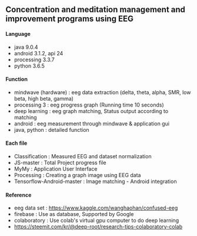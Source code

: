 ## Concentration and meditation management and improvement programs using EEG

#### Language
* java 9.0.4
* android 3.1.2, api 24
* processing 3.3.7
* python 3.6.5

#### Function
* mindwave (hardware) : eeg data extraction (delta, theta, alpha, SMR, low beta, high beta, gamma)
* processing 3 : eeg progress graph (Running time 10 seconds)
* deep learning : eeg graph matching, Status output according to matching
* android : eeg measurement through mindwave & application gui
* java, python : detailed function

#### Each file
* Classification : Measured EEG and dataset normalization
* JS-master : Total Project progress file
* MyMy : Application User Interface
* Processing : Creating a graph image using EEG data
* Tensorflow-Android-master : Image matching - Android integration

#### Reference
* eeg data set : https://www.kaggle.com/wanghaohan/confused-eeg
* firebase : Use as database, Supported by Google
* colaboratory : Use colab's virtual gpu computer to do deep learning
* https://steemit.com/kr/@deep-root/research-tips-colaboratory-colab
